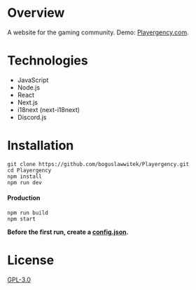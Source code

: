 # Overview
A website for the gaming community.
Demo: [Playergency.com](https://www.playergency.com).

# Technologies
- JavaScript
- Node.js
- React
- Next.js
- i18next (next-i18next)
- Discord.js

# Installation
```
git clone https://github.com/boguslawwitek/Playergency.git
cd Playergency
npm install
npm run dev
```
#### Production
```
npm run build
npm start
```

**Before the first run, create a [config.json](https://github.com/boguslawwitek/Playergency/blob/main/config.example.json).**

# License
[GPL-3.0](https://github.com/boguslawwitek/Playergency/blob/main/LICENSE)